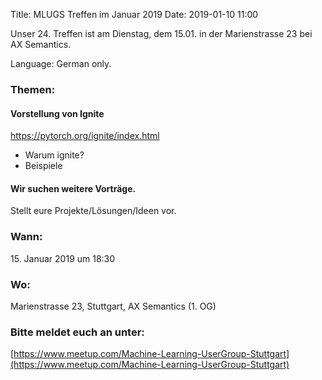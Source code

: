 Title: MLUGS Treffen im Januar 2019
Date: 2019-01-10 11:00

Unser 24. Treffen ist am Dienstag, dem 15.01. in der Marienstrasse 23 bei AX Semantics.

Language: German only.

### Themen:

#### Vorstellung von Ignite

https://pytorch.org/ignite/index.html

- Warum ignite?
- Beispiele


#### Wir suchen weitere Vorträge.

Stellt eure Projekte/Lösungen/Ideen vor.


### Wann:

<p>15. Januar 2019 um 18:30</p>  

### Wo:

Marienstrasse 23, Stuttgart, AX Semantics (1. OG)

### Bitte meldet euch an unter:
[https://www.meetup.com/Machine-Learning-UserGroup-Stuttgart](https://www.meetup.com/Machine-Learning-UserGroup-Stuttgart)
